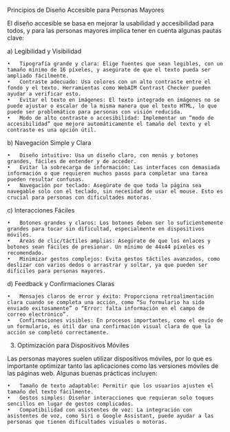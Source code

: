 Principios de Diseño Accesible para Personas Mayores

El diseño accesible se basa en mejorar la usabilidad y accesibilidad para todos, y para las personas mayores implica tener en cuenta algunas pautas clave:

a) Legibilidad y Visibilidad

	•	Tipografía grande y clara: Elige fuentes que sean legibles, con un tamaño mínimo de 16 píxeles, y asegúrate de que el texto pueda ser ampliado fácilmente.
	•	Contraste adecuado: Usa colores con un alto contraste entre el fondo y el texto. Herramientas como WebAIM Contrast Checker pueden ayudar a verificar esto.
	•	Evitar el texto en imágenes: El texto integrado en imágenes no se puede ajustar o escalar de la misma manera que el texto HTML, lo que puede ser problemático para personas con visión reducida.
	•	Modo de alto contraste o accesibilidad: Implementar un “modo de accesibilidad” que mejore automáticamente el tamaño del texto y el contraste es una opción útil.

b) Navegación Simple y Clara

	•	Diseño intuitivo: Usa un diseño claro, con menús y botones grandes, fáciles de entender y de acceder.
	•	Evitar la sobrecarga de información: Las interfaces con demasiada información o que requieren muchos pasos para completar una tarea pueden resultar confusas.
	•	Navegación por teclado: Asegúrate de que toda la página sea navegable solo con el teclado, sin necesidad de usar el mouse. Esto es crucial para personas con dificultades motoras.

c) Interacciones Fáciles

	•	Botones grandes y claros: Los botones deben ser lo suficientemente grandes para tocar sin dificultad, especialmente en dispositivos móviles.
	•	Áreas de clic/táctiles amplias: Asegúrate de que los enlaces y botones sean fáciles de presionar. Un mínimo de 44x44 píxeles es recomendado.
	•	Minimizar gestos complejos: Evita gestos táctiles avanzados, como deslizar con varios dedos o arrastrar y soltar, ya que pueden ser difíciles para personas mayores.

d) Feedback y Confirmaciones Claras

	•	Mensajes claros de error y éxito: Proporciona retroalimentación clara cuando se completa una acción, como “Su formulario ha sido enviado exitosamente” o “Error: falta información en el campo de correo electrónico”.
	•	Confirmaciones visibles: En procesos importantes, como el envío de un formulario, es útil dar una confirmación visual clara de que la acción se completó correctamente.

3. Optimización para Dispositivos Móviles

Las personas mayores suelen utilizar dispositivos móviles, por lo que es importante optimizar tanto las aplicaciones como las versiones móviles de las páginas web. Algunas buenas prácticas incluyen:

	•	Tamaño de texto adaptable: Permitir que los usuarios ajusten el tamaño del texto fácilmente.
	•	Gestos simples: Diseñar interacciones que requieran solo toques sencillos en lugar de gestos complicados.
	•	Compatibilidad con asistentes de voz: La integración con asistentes de voz, como Siri o Google Assistant, puede ayudar a las personas que tienen dificultades visuales o motoras.
